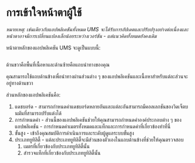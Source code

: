 # การเข้าใจหน้าตาผู้ใช้

_หมายเหตุ: เช่นเดียวกับแอปพลิเคชันทั้งหมด UMS จะได้รับการอัปเดตและปรับปรุงอย่างต่อเนื่องและหน้าตาอาจมีการเปลี่ยนแปลงเล็กน้อยระหว่างเวอร์ชัน - แต่แนวคิดทั้งหมดยังคงเดิม_

หน้าตาหลักของแอปพลิเคชัน UMS จะดูเป็นแบบนี้:

<figure><img src="../../.gitbook/assets/image (11).png" alt=""><figcaption></figcaption></figure>

ด้านขวาคือพื้นที่เนื้อหาและด้านซ้ายคือแถบนำทางของคุณ

คุณสามารถใช้แถบด้านข้างเพื่อนำทางผ่านส่วนต่าง ๆ ของแอปพลิเคชันและเนื้อหาสำหรับแต่ละส่วนจะอยู่ทางด้านขวา



ส่วนหลักของแอปพลิเคชันคือ:

1. แดชบอร์ด - สามารถกำหนดค่าแดชบอร์ดหลายอันและแต่ละอันสามารถมีคอลเลกชันของวิดเจ็ตบนมันที่สามารถปรับแต่งได้
2. การกำหนดค่า - ส่วนนี้ของแอปพลิเคชันช่วยให้คุณสามารถกำหนดค่าองค์ประกอบต่าง ๆ ของแอปพลิเคชัน - การกำหนดค่าเมตรทั้งหมดและแท็กและการกำหนดค่าที่เกี่ยวข้องทำที่นี่
3. ขั้นสูง - เข้าถึงคุณสมบัติการดำเนินการและระดับผู้ดูแลระบบขั้นสูง
4. ประเภทยูทิลิตี้ - แต่ละประเภทยูทิลิตี้จะมีส่วนของตัวเองในแถบด้านข้างที่ช่วยให้คุณตรวจสอบ
   1. เมตรที่เกี่ยวข้องกับประเภทยูทิลิตี้นั้น
   2. สำรวจแท็กที่เกี่ยวข้องกับประเภทยูทิลิตี้นั้น